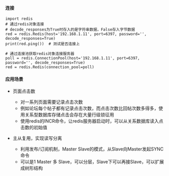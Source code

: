 #### 连接
```
import redis
# 通过redis对象连接
# decode_responses为True时存入的是字符串数据，False存入字节数据
red = redis.Redis(host='192.168.1.11', port=6397, password='', decode_responses=True)
print(red.ping())  # 测试是否连接上

# 通过连接池获取redis对象连接服务器
poll = redis.ConnectionPool(host='192.168.1.11', port=6397, password='', decode_responses=True)
red = redis.Redis(connection_pool=poll) 
```

#### 应用场景
* 页面点击数
  * 对一系列页面需要记录点击次数
  * 例如论坛每个帖子都有记录点击次数，而点击次数比回帖次数多得多，使用关系型数据库存储点击会存在大量行级锁征用
  * 使用redis的INCR命令，让redis服务器启动时，可以从关系数据库读入点击数的初始值

* 主从复用，实现读写分离
  * 利用发布/订阅机制，Master Slave的模式，从Slave向Master发起SYNC命令
  * 可以是1 Master 多 Slave，可以分层，Slave下可以再接Slave，可以扩展成树形结构